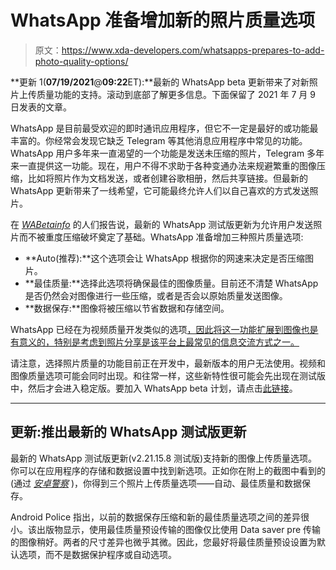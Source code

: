 # WhatsApp 准备增加新的照片质量选项

> 原文：<https://www.xda-developers.com/whatsapps-prepares-to-add-photo-quality-options/>

**更新 1(****07/19/2021****@****09:22****ET):**最新的 WhatsApp beta 更新带来了对新照片上传质量功能的支持。滚动到底部了解更多信息。下面保留了 2021 年 7 月 9 日发表的文章。

WhatsApp 是目前最受欢迎的即时通讯应用程序，但它不一定是最好的或功能最丰富的。你经常会发现它缺乏 Telegram 等其他消息应用程序中常见的功能。WhatsApp 用户多年来一直渴望的一个功能是发送未压缩的照片，Telegram 多年来一直提供这一功能。现在，用户不得不求助于各种变通办法来规避繁重的图像压缩，比如将照片作为文档发送，或者创建谷歌相册，然后共享链接。但最新的 WhatsApp 更新带来了一线希望，它可能最终允许人们以自己喜欢的方式发送照片。

在 [*WABetainfo*](https://wabetainfo.com/whatsapp-beta-for-android-2-21-14-16-whats-new/wa_photo_quality_settings_android/) 的人们报告说，最新的 WhatsApp 测试版更新为允许用户发送照片而不被重度压缩破坏奠定了基础。WhatsApp 准备增加三种照片质量选项:

*   **Auto(推荐):**这个选项会让 WhatsApp 根据你的网速来决定是否压缩图片。
*   **最佳质量:**选择此选项将确保最佳的图像质量。目前还不清楚 WhatsApp 是否仍然会对图像进行一些压缩，或者是否会以原始质量发送图像。
*   **数据保存:**图像将被压缩以节省数据和存储空间。

WhatsApp 已经在为视频质量开发类似的选项[，因此将这一功能扩展到图像也是有意义的，特别是考虑到照片分享是该平台上最常见的信息交流方式之一。](https://www.xda-developers.com/whatsapp-video-quality-choice-upload/)

请注意，选择照片质量的功能目前正在开发中，最新版本的用户无法使用。视频和图像质量选项可能会同时出现。和往常一样，这些新特性很可能会先出现在测试版中，然后才会进入稳定版。要加入 WhatsApp beta 计划，请点击[此链接](https://play.google.com/apps/testing/com.whatsapp)。

* * *

## 更新:推出最新的 WhatsApp 测试版更新

最新的 WhatsApp 测试版更新(v2.21.15.8 测试版)支持新的图像上传质量选项。你可以在应用程序的存储和数据设置中找到新选项。正如你在附上的截图中看到的(通过 [*安卓警察*](https://www.androidpolice.com/2021/07/19/whatsapp-figures-whats-good-for-video-quality-is-good-for-photo-quality-too/) )，你得到三个照片上传质量选项——自动、最佳质量和数据保存。

Android Police 指出，以前的数据保存压缩和新的最佳质量选项之间的差异很小。该出版物显示，使用最佳质量预设传输的图像仅比使用 Data saver pre 传输的图像稍好。两者的尺寸差异也微乎其微。因此，您最好将最佳质量预设设置为默认选项，而不是数据保护程序或自动选项。